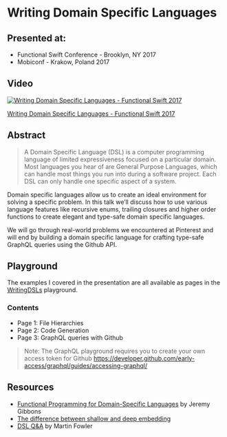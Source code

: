 # Writing Domain Specific Languages

## Presented at:
- Functional Swift Conference - Brooklyn, NY 2017
- Mobiconf - Krakow, Poland 2017

## Video
[![Writing Domain Specific Languages - Functional Swift 2017](https://img.youtube.com/vi/YLeaRtB3GfY/0.jpg)](https://www.youtube.com/watch?v=YLeaRtB3GfY)

[Writing Domain Specific Languages - Functional Swift 2017](https://www.youtube.com/watch?v=YLeaRtB3GfY)

## Abstract
> A Domain Specific Language (DSL) is a computer programming language of limited expressiveness focused on a particular domain. Most languages you hear of are General Purpose Languages, which can handle most things you run into during a software project. Each DSL can only handle one specific aspect of a system.

Domain specific languages allow us to create an ideal environment for solving a specific problem. In this talk we’ll discuss how to use various language features like recursive enums, trailing closures and higher order functions to create elegant and type-safe domain specific languages.

We will go through real-world problems we encountered at Pinterest and will end by building a domain specific language for crafting type-safe GraphQL queries using the Github API.

## Playground

The examples I covered in the presentation are all available as pages in the [WritingDSLs](https://github.com/rahul-malik/writing-dsls/tree/master/WritingDSLs.playground) playground.

### Contents
- Page 1: File Hierarchies
- Page 2: Code Generation
- Page 3: GraphQL queries with Github

> Note: The GraphQL playground requires you to create your own access token for Github
https://developer.github.com/early-access/graphql/guides/accessing-graphql/

## Resources

- [Functional Programming for Domain-Specific Languages](https://pdfs.semanticscholar.org/b4c3/51cec897ae909e850f1ef6246b140a64544b.pdf) by Jeremy Gibbons
- [The difference between shallow and deep embedding](http://alessandrovermeulen.me/2013/07/13/the-difference-between-shallow-and-deep-embedding/)
- [DSL Q&A](https://martinfowler.com/bliki/DslQandA.html) by Martin Fowler
